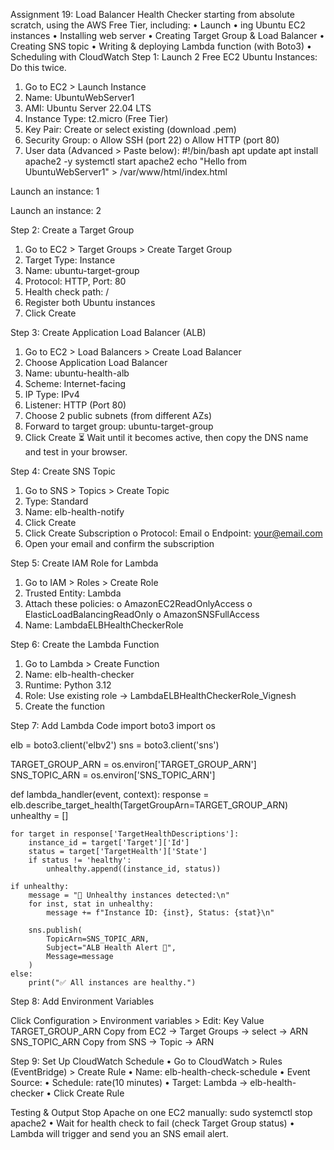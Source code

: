 Assignment 19: Load Balancer Health Checker starting from absolute scratch, using the AWS Free Tier, including:
•	Launch
•	ing Ubuntu EC2 instances
•	Installing web server
•	Creating Target Group & Load Balancer
•	Creating SNS topic
•	Writing & deploying Lambda function (with Boto3)
•	Scheduling with CloudWatch
Step 1: Launch 2 Free EC2 Ubuntu Instances:
Do this twice.
1.	Go to EC2 > Launch Instance
2.	Name: UbuntuWebServer1
3.	AMI: Ubuntu Server 22.04 LTS
4.	Instance Type: t2.micro (Free Tier)
5.	Key Pair: Create or select existing (download .pem)
6.	Security Group:
o	Allow SSH (port 22)
o	Allow HTTP (port 80)
7.	User data (Advanced > Paste below):
#!/bin/bash
apt update
apt install apache2 -y
systemctl start apache2
echo "Hello from UbuntuWebServer1" > /var/www/html/index.html




Launch an instance: 1
 

 
 
 
 
 



Launch an instance: 2
 
 
 

 
 
 
 
 
Step 2: Create a Target Group
1.	Go to EC2 > Target Groups > Create Target Group
2.	Target Type: Instance
3.	Name: ubuntu-target-group
4.	Protocol: HTTP, Port: 80
5.	Health check path: /
6.	Register both Ubuntu instances
7.	Click Create

 

 
 
 
 

 





Step 3: Create Application Load Balancer (ALB)
1.	Go to EC2 > Load Balancers > Create Load Balancer
2.	Choose Application Load Balancer
3.	Name: ubuntu-health-alb
4.	Scheme: Internet-facing
5.	IP Type: IPv4
6.	Listener: HTTP (Port 80)
7.	Choose 2 public subnets (from different AZs)
8.	Forward to target group: ubuntu-target-group
9.	Click Create
⏳ Wait until it becomes active, then copy the DNS name and test in your browser.

 

 
 
 







Step 4: Create SNS Topic
1.	Go to SNS > Topics > Create Topic
2.	Type: Standard
3.	Name: elb-health-notify
4.	Click Create
5.	Click Create Subscription
o	Protocol: Email
o	Endpoint: your@email.com
6.	Open your email and confirm the subscription
 
 

 
 
 
 

Step 5: Create IAM Role for Lambda
1.	Go to IAM > Roles > Create Role
2.	Trusted Entity: Lambda
3.	Attach these policies:
o	AmazonEC2ReadOnlyAccess
o	ElasticLoadBalancingReadOnly
o	AmazonSNSFullAccess
4.	Name: LambdaELBHealthCheckerRole
 
 

 
 









Step 6: Create the Lambda Function
1.	Go to Lambda > Create Function
2.	Name: elb-health-checker
3.	Runtime: Python 3.12
4.	Role: Use existing role → LambdaELBHealthCheckerRole_Vignesh
5.	Create the function

 
Step 7: Add Lambda Code
import boto3
import os

elb = boto3.client('elbv2')
sns = boto3.client('sns')

TARGET_GROUP_ARN = os.environ['TARGET_GROUP_ARN']
SNS_TOPIC_ARN = os.environ['SNS_TOPIC_ARN']

def lambda_handler(event, context):
    response = elb.describe_target_health(TargetGroupArn=TARGET_GROUP_ARN)
    unhealthy = []
    
    for target in response['TargetHealthDescriptions']:
        instance_id = target['Target']['Id']
        status = target['TargetHealth']['State']
        if status != 'healthy':
            unhealthy.append((instance_id, status))

    if unhealthy:
        message = "🚨 Unhealthy instances detected:\n"
        for inst, stat in unhealthy:
            message += f"Instance ID: {inst}, Status: {stat}\n"

        sns.publish(
            TopicArn=SNS_TOPIC_ARN,
            Subject="ALB Health Alert 🚨",
            Message=message
        )
    else:
        print("✅ All instances are healthy.")
 

Step 8: Add Environment Variables

Click Configuration > Environment variables > Edit:
Key	Value
TARGET_GROUP_ARN	Copy from EC2 → Target Groups → select → ARN
SNS_TOPIC_ARN	Copy from SNS → Topic → ARN
	
 
 

Step 9: Set Up CloudWatch Schedule
•  Go to CloudWatch > Rules (EventBridge) > Create Rule
•  Name: elb-health-check-schedule
•  Event Source:
•	Schedule: rate(10 minutes)
•  Target: Lambda → elb-health-checker
•  Click Create Rule
 

 



Testing & Output
Stop Apache on one EC2 manually:
sudo systemctl stop apache2
•  Wait for health check to fail (check Target Group status)
•  Lambda will trigger and send you an SNS email alert.





 









